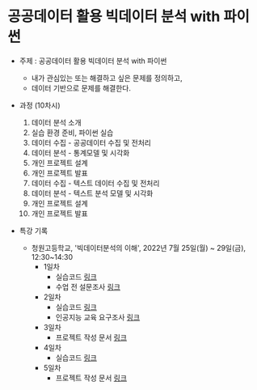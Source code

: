 # 공공데이터 활용 빅데이터 분석 with 파이썬

* 주제 : 공공데이터 활용 빅데이터 분석 with 파이썬
  - 내가 관심있는 또는 해결하고 싶은 문제를 정의하고,
  - 데이터 기반으로 문제를 해결한다.

* 과정 (10차시)
  1. 데이터 분석 소개
  2. 실습 환경 준비, 파이썬 실습
  3. 데이터 수집 - 공공데이터 수집 및 전처리
  4. 데이터 분석 - 통계모델 및 시각화
  5. 개인 프로젝트 설계
  6. 개인 프로젝트 발표
  7. 데이터 수집 - 텍스트 데이터 수집 및 전처리
  8. 데이터 분석 - 텍스트 분석 모델 및 시각화
  9. 개인 프로젝트 설계
  10. 개인 프로젝트 발표

* 특강 기록
  - 청원고등학교, '빅데이터분석의 이해', 2022년 7월 25일(월) ~ 29일(금), 12:30~14:30
    - 1일차
      - 실습코드 [링크](https://colab.research.google.com/drive/1ABZPOQvUdalvA3h33FjH1sd60TPCcsX1?usp=sharing)
      - 수업 전 설문조사 [링크](https://docs.google.com/forms/d/e/1FAIpQLScuQGoCWQ7hSWEIdgfJkX88BBozhRQMzYkAT6g-95B7Y6dI9A/viewform)
    - 2일차
      - 실습코드 [링크]()
      - 인공지능 교육 요구조사 [링크]()      
    - 3일차
      - 프로젝트 작성 문서 [링크]()
    - 4일차
      - 실습코드 [링크]()
    - 5일차
      - 프로젝트 작성 문서 [링크]()
